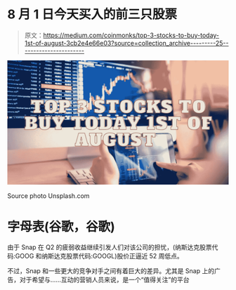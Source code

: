 # 8 月 1 日今天买入的前三只股票

> 原文：<https://medium.com/coinmonks/top-3-stocks-to-buy-today-1st-of-august-3cb2e4e66e03?source=collection_archive---------25----------------------->

![](img/51b8bb30e51e554cdbf68defe897a2e7.png)

Source photo Unsplash.com

# 字母表(谷歌，谷歌)

由于 Snap 在 Q2 的疲弱收益继续引发人们对该公司的担忧，(纳斯达克股票代码:GOOG 和纳斯达克股票代码:GOOGL)股价正逼近 52 周低点。

不过，Snap 和一些更大的竞争对手之间有着巨大的差异。尤其是 Snap 上的广告，对于希望与……互动的营销人员来说，是一个“值得关注”的平台